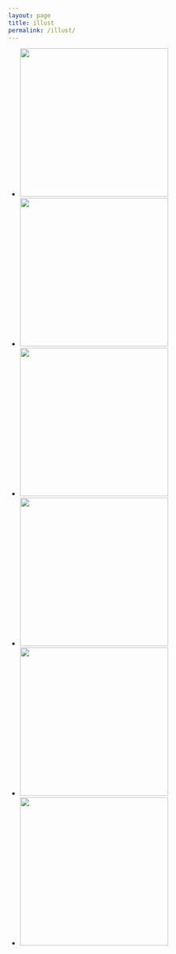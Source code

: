 ```yaml
---
layout: page
title: illust
permalink: /illust/
--- 
```


<!--
x434755
<div id="contents">
    <ul id="tiles">
  <li><img src="{{ site.baseurl }}/images/illust1.jpg"></li>
  <li><img src="{{ site.baseurl }}/images/illust2.jpg"></li>
  <li><img src="{{ site.baseurl }}/images/illust3.jpg"></li>
  <li><img src="{{ site.baseurl }}/images/illust4.jpg"></li>
  <li><img src="{{ site.baseurl }}/images/illust5.jpg"></li>
  <li><img src="{{ site.baseurl }}/images/illust6.jpg"></li>
    </ul>
</div>

<script type="text/javascript">$('#contents li').wookmark();</script>

-->



<style>
ul.bxslider img {
   xwidth:400px;
   height:300px;
}
</style>
<div style="width:400px;">
<ul class="bxslider">
  <li><img src="{{ site.baseurl }}/images/illust1.jpg"></li>
  <li><img src="{{ site.baseurl }}/images/illust2.jpg"></li>
  <li><img src="{{ site.baseurl }}/images/illust3.jpg"></li>
  <li><img src="{{ site.baseurl }}/images/illust4.jpg"></li>
  <li><img src="{{ site.baseurl }}/images/illust5.jpg"></li>
  <li><img src="{{ site.baseurl }}/images/illust6.jpg"></li>
</ul>
</div>

<script>
$(document).ready(function(){
  $('.bxslider').bxSlider({
    auto: true,
    pause: 5200,
    speed: 800,
    mode: 'fade',
    pager:true,
  });
});
</script>

